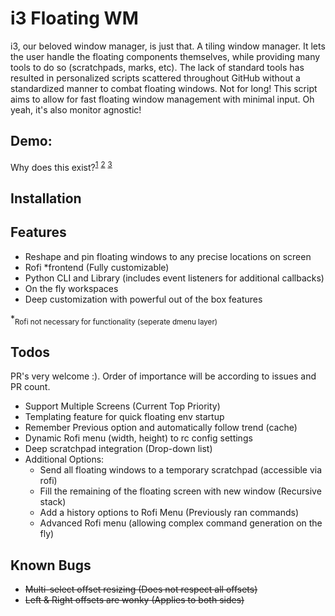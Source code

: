 # i3 Floating WM

i3, our beloved window manager, is just that. A tiling window manager. It lets the user handle the floating components themselves, while providing many tools to do so (scratchpads, marks, etc). The lack of standard tools has resulted in personalized scripts scattered throughout GitHub without a standardized manner to combat floating windows. Not for long! This script aims to allow for fast floating window management with minimal input. Oh yeah, it's also monitor agnostic!

## Demo:

Why does this exist?<sup>[1](https://github.com/i3/i3/issues/1949#issuecomment-142231260)</sup> <sup>[2](https://www.reddit.com/r/i3wm/comments/97hc7u/how_to_move_window_relative_to_display/e4955ff/)</sup> <sup>[3](https://gist.github.com/bhepple/5c43e83e945a42297ba6433ee8ba88ce) </sup>

## Installation

## Features

- Reshape and pin floating windows to any precise locations on screen
- Rofi \*frontend (Fully customizable)
- Python CLI and Library (includes event listeners for additional callbacks)
- On the fly workspaces
- Deep customization with powerful out of the box features

\*<sub>Rofi not necessary for functionality (seperate dmenu layer)</sub>

## Todos

PR's very welcome :). Order of importance will be according to issues and PR count.

- Support Multiple Screens (Current Top Priority)
- Templating feature for quick floating env startup
- Remember Previous option and automatically follow trend (cache)
- Dynamic Rofi menu (width, height) to rc config settings
- Deep scratchpad integration (Drop-down list)
- Additional Options:
  - Send all floating windows to a temporary scratchpad (accessible via rofi)
  - Fill the remaining of the floating screen with new window (Recursive stack)
  - Add a history options to Rofi Menu (Previously ran commands)
  - Advanced Rofi menu (allowing complex command generation on the fly)

## Known Bugs

- ~~Multi-select offset resizing (Does not respect all offsets)~~
- ~~Left & Right offsets are wonky (Applies to both sides)~~
